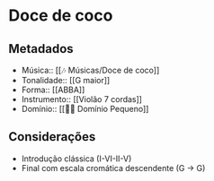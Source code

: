# Doce de coco

## Metadados
- Música:: [[🎶 Músicas/Doce de coco]]
- Tonalidade:: [[G maior]]
- Forma:: [[ABBA]]
- Instrumento:: [[Violão 7 cordas]]
- Domínio:: [[🙇‍♂️ Domínio Pequeno]]

## Considerações
- Introdução clássica (I-VI-II-V)
- Final com escala cromática descendente (G -> G)